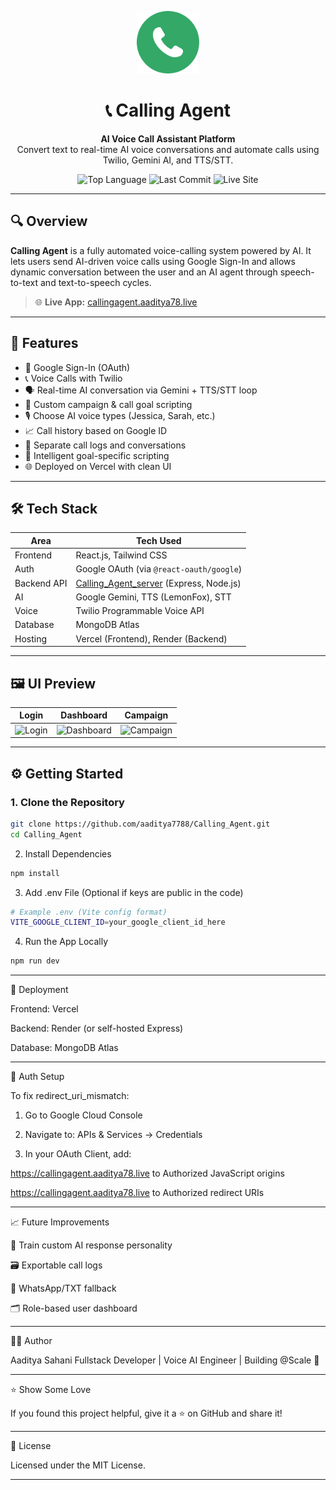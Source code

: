 
<p align="center">
  <img src="https://raw.githubusercontent.com/aaditya7788/Calling_Agent/963a21bff01da0ead297542d103348561a597768/public/vite.svg" alt="Calling Agent Logo" width="100" height="100" />
</p>

<h1 align="center">📞 Calling Agent</h1>

<p align="center">
  <strong>AI Voice Call Assistant Platform</strong><br/>
  Convert text to real-time AI voice conversations and automate calls using Twilio, Gemini AI, and TTS/STT.
</p>

<p align="center">
  <img alt="Top Language" src="https://img.shields.io/github/languages/top/aaditya7788/Calling_Agent?color=blueviolet">
  <img alt="Last Commit" src="https://img.shields.io/github/last-commit/aaditya7788/Calling_Agent?color=green">
  <img alt="Live Site" src="https://img.shields.io/badge/Live-Demo-green">
</p>

---

## 🔍 Overview

**Calling Agent** is a fully automated voice-calling system powered by AI. It lets users send AI-driven voice calls using Google Sign-In and allows dynamic conversation between the user and an AI agent through speech-to-text and text-to-speech cycles.

> 🌐 **Live App:** [callingagent.aaditya78.live](https://callingagent.aaditya78.live)

---

## 🧠 Features

- 🔐 Google Sign-In (OAuth)
- 📞 Voice Calls with Twilio
- 🗣️ Real-time AI conversation via Gemini + TTS/STT loop
- 💬 Custom campaign & call goal scripting
- 🎙️ Choose AI voice types (Jessica, Sarah, etc.)
- 📈 Call history based on Google ID
- 📂 Separate call logs and conversations
- 🎯 Intelligent goal-specific scripting
- 🌐 Deployed on Vercel with clean UI

---

## 🛠️ Tech Stack

| Area         | Tech Used                                  |
|--------------|---------------------------------------------|
| Frontend     | React.js, Tailwind CSS                      |
| Auth         | Google OAuth (via `@react-oauth/google`)    |
| Backend API  | [Calling_Agent_server](https://github.com/aaditya7788/Calling_Agent_server) (Express, Node.js) |
| AI           | Google Gemini, TTS (LemonFox), STT          |
| Voice        | Twilio Programmable Voice API               |
| Database     | MongoDB Atlas                               |
| Hosting      | Vercel (Frontend), Render (Backend)         |

---

## 🖼️ UI Preview

| Login | Dashboard | Campaign |
|-------|-----------|----------|
| ![Login](https://i.imgur.com/j3WxKfL.png) | ![Dashboard](https://i.imgur.com/Zmd8Bxv.png) | ![Campaign](https://i.imgur.com/USYihvP.png) |

---

## ⚙️ Getting Started

### 1. Clone the Repository

```bash
git clone https://github.com/aaditya7788/Calling_Agent.git
cd Calling_Agent
```
2. Install Dependencies
```bash
npm install
```

3. Add .env File (Optional if keys are public in the code)
```bash
# Example .env (Vite config format)
VITE_GOOGLE_CLIENT_ID=your_google_client_id_here
```
4. Run the App Locally
```bash
npm run dev
```

---

📡 Deployment

Frontend: Vercel

Backend: Render (or self-hosted Express)

Database: MongoDB Atlas



---

🔐 Auth Setup

To fix redirect_uri_mismatch:

1. Go to Google Cloud Console


2. Navigate to: APIs & Services → Credentials


3. In your OAuth Client, add:

https://callingagent.aaditya78.live to Authorized JavaScript origins

https://callingagent.aaditya78.live to Authorized redirect URIs





---

📈 Future Improvements

🧠 Train custom AI response personality

🗃️ Exportable call logs

🔔 WhatsApp/TXT fallback

🗂️ Role-based user dashboard



---

👨‍💻 Author

Aaditya Sahani
Fullstack Developer | Voice AI Engineer | Building @Scale 🚀


---

⭐ Show Some Love

If you found this project helpful, give it a ⭐ on GitHub and share it!


---

📄 License

Licensed under the MIT License.

---

